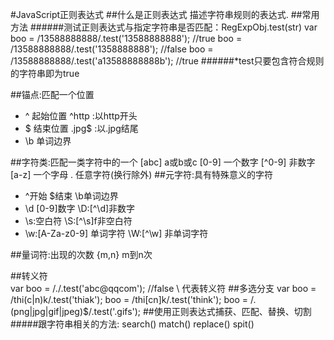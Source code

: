 #JavaScript正则表达式 
##什么是正则表达式
    描述字符串规则的表达式.
##常用方法
######测试正则表达式与指定字符串是否匹配：RegExpObj.test(str) 
    var boo = /13588888888/.test('13588888888'); //true
        boo = /13588888888/.test('1358888888');  //false
        boo = /13588888888/.test('a13588888888b'); //true
######*test只要包含符合规则的字符串即为true

##锚点:匹配一个位置
- ^ 起始位置 ^http :以http开头
- $ 结束位置 .jpg$ :以.jpg结尾
- \b 单词边界 

##字符类:匹配一类字符中的一个
    [abc] a或b或c
    [0-9] 一个数字 
    [^0-9] 非数字
    [a-z] 一个字母
    .  任意字符(换行除外)
##元字符:具有特殊意义的字符
- ^开始 $结束 \b单词边界
- \d [0-9]数字 \D:[^\d]非数字
- \s:空白符   \S:[^\s]f非空白符
- \w:[A-Za-z0-9] 单词字符   \W:[^\w] 非单词字符

##量词符:出现的次数
{m,n} m到n次

##转义符 \
    var boo = /\./.test('abc@qqcom'); //false \ 代表转义符
##多选分支
    var boo = /thi(c|n)k/.test('thiak');
    boo = /thi[cn]k/.test('think');
    boo = /\.(png|jpg|gif|jpeg)$/.test('.gifs');
##使用正则表达式捕获、匹配、替换、切割
#####跟字符串相关的方法:
     search() match() replace() spit() 

